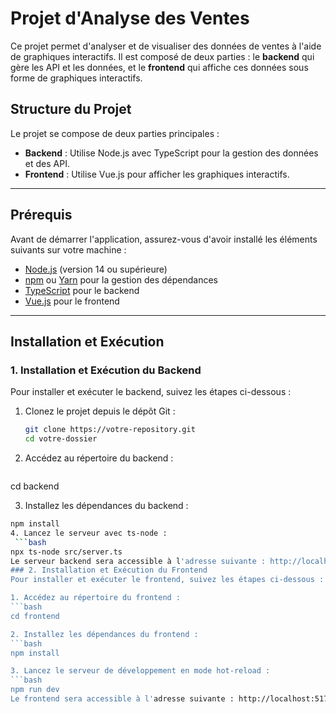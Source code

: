 # Projet d'Analyse des Ventes

Ce projet permet d'analyser et de visualiser des données de ventes à l'aide de graphiques interactifs. Il est composé de deux parties : le **backend** qui gère les API et les données, et le **frontend** qui affiche ces données sous forme de graphiques interactifs.

## Structure du Projet

Le projet se compose de deux parties principales :

- **Backend** : Utilise Node.js avec TypeScript pour la gestion des données et des API.
- **Frontend** : Utilise Vue.js pour afficher les graphiques interactifs.

---

## Prérequis

Avant de démarrer l'application, assurez-vous d'avoir installé les éléments suivants sur votre machine :

- [Node.js](https://nodejs.org/) (version 14 ou supérieure)
- [npm](https://www.npmjs.com/) ou [Yarn](https://yarnpkg.com/) pour la gestion des dépendances
- [TypeScript](https://www.typescriptlang.org/) pour le backend
- [Vue.js](https://vuejs.org/) pour le frontend

---

## Installation et Exécution

### 1. **Installation et Exécution du Backend**

Pour installer et exécuter le backend, suivez les étapes ci-dessous :

1. Clonez le projet depuis le dépôt Git :
   ```bash
   git clone https://votre-repository.git
   cd votre-dossier
2. Accédez au répertoire du backend :
   ```bash
cd backend

3. Installez les dépendances du backend :
  ```bash
npm install
 4. Lancez le serveur avec ts-node :
   ```bash
npx ts-node src/server.ts
Le serveur backend sera accessible à l'adresse suivante : http://localhost:5000.
### 2. Installation et Exécution du Frontend
Pour installer et exécuter le frontend, suivez les étapes ci-dessous :

1. Accédez au répertoire du frontend :
  ```bash
cd frontend

2. Installez les dépendances du frontend :
  ```bash
npm install

3. Lancez le serveur de développement en mode hot-reload :
  ```bash
npm run dev
Le frontend sera accessible à l'adresse suivante : http://localhost:5173.
